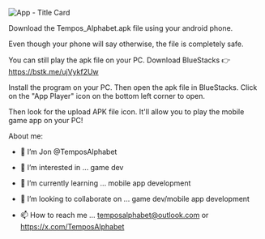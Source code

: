 ![App - Title Card](https://github.com/user-attachments/assets/b001e68e-8ac0-4c72-8ed4-bc5864e7a36b)




























Download the Tempos_Alphabet.apk file using your android phone.

Even though your phone will say otherwise, the file is completely safe.







You can still play the apk file on your PC.
Download BlueStacks 👉 https://bstk.me/ujVykf2Uw 

Install the program on your PC. Then open the apk file in BlueStacks.
Click on the "App Player" icon on the bottom left corner to open. 

Then look for the upload APK file icon.
It'll allow you to play the mobile game app on your PC! 


About me: 

- 👋 I’m Jon @TemposAlphabet
  
- 👀 I’m interested in ... game dev
  
- 🌱 I’m currently learning ... mobile app development
  
- 💞️ I’m looking to collaborate on ... game dev/mobile app development
  
- 📫 How to reach me ... temposalphabet@outlook.com or https://x.com/TemposAlphabet 
  







